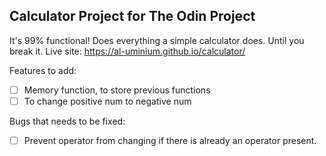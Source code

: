 ## Calculator Project for The Odin Project
It's 99% functional!
Does everything a simple calculator does. Until you break it. 
Live site: https://al-uminium.github.io/calculator/


Features to add:
- [ ] Memory function, to store previous functions
- [ ] To change positive num to negative num

Bugs that needs to be fixed:
- [ ] Prevent operator from changing if there is already an operator present.
